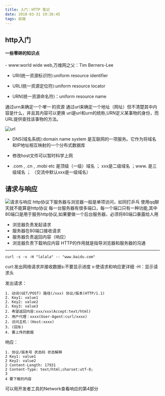 ```yaml
---
title: 入门：HTTP 笔记
date: 2018-03-31 19:36:45
tags: 前端
---
```


<h2>http入门</h2>

<h4>一些零碎的知识点</h4>
- www:world wide web,万维网之父：Tim Berners-Lee

- URI(统一资源标识符):uniform resource identifier

- URL(统一资源定位符):uniform resource locator

- URN(统一资源命名符)：uniform resource name

通过urn来确定一个<em>唯一</em> 的资源
通过url来确定一个地址（网址）但不清楚其中内容是什么，并且其内容可以更换
uri是url和urn的统称,URN定义某事物的身份，而URL提供查找该事物的方法。

![url](https://i.loli.net/2018/03/31/5abf6f72acaa0.jpg)
<!--more-->

- DNS(域名系统):domain name system
是互联网的一项服务。它作为将域名和IP地址相互映射的一个分布式数据库

- 修改host文件可以暂时科学上网
- .com , .cn , .mobi etc 是顶级（一级）域名 ； xxx是二级域名 ；www.   是三级域名 ； （交流中默认xxx是一级域名）

<h2>请求与响应</h2>

![请求与响应](https://i.loli.net/2018/03/31/5abf72dfc38cb.jpg)
http协议下服务器与浏览器一般是单项访问，如同打乒乓
使用qq聊天就不能算是http协议
每一台服务器有很多端口，每一个端口只有一种功能,其中80端口是用于服务http协议,如果要做一个后台服务器，必须将80端口暴露给人用
- 浏览器负责发起请求
- 服务器在80端口接收请求
- 服务器负责返回内容（响应）
- 浏览器负责下载响应内容
HTTP的作用就是指导浏览器和服务器的沟通
<hr>
    
    curl -s -v -H "lalala" -- "www.baidu.com"
curl:发出网络请求并接收数据s:不要显示进度 v:使请求和响应更详细 -H：显示请求头

发出请求：

    1. 动词(GET/POST) 路径(/xxx) 协议/版本(HTTP/1.1)
    2. Key1: value1
    2. Key2: value2
    2. Key3: value3
    2. 希望返回内容:xxx/xxx(Accept:text/html)
    2. 用户代理：xxxx(User-Agent:curl/xxxx)
    2. 访问主机：(Host:xxxx)
    3. (回车)
    4. 要上传的数据

响应：

    1. 协议/版本号 状态码 状态解释
    2 Key1: value1
    2 Key2: value2
    2 Content-Length: 17931
    2 Content-Type: text/html;charset:utf-8;
    3
    4 要下载的内容

可以用开发者工具的Network查看响应的第4部分